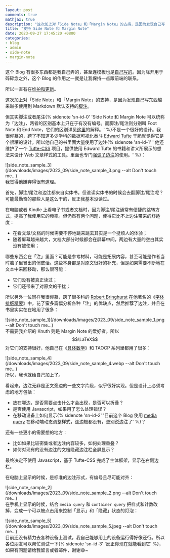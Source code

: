 ```yaml
---
layout: post
comments: true
mathjax: true
description: "这次加上对「Side Note」和「Margin Note」的支持，是因为发现自己写东西越来越多使用到 Markdown 默认支持的脚注。但其实脚注不是一个很好的设计。我很仰慕的，跨了不知道多少学科的数据可视化泰斗 Edward Tufte 干脆就觉得它是个很糟的设计，所以在著名的 Tufte-CSS 里基本上只强调边注的使用..."
title: "支持 Side Note 和 Margin Note"
date: 2023-09-27 17:45:20 +0800
categories: 
- blog
- admin
- side-note
- margin-note
---
```


这个 Blog 有很多东西都是我自己弄的，甚至连模板也是[自己写的](https://github.com/lenciel/jekyll-lenciel-theme)。因为除开用于碎碎念之外，这个 Blog 的作用之一就是让我保持一点跟前端的联系。

所以一直有在[维护和更新](/categories/blog/)。

这次加上对「Side Note」和「Margin Note」的支持，是因为发现自己写东西越来越多使用到 Markdown 默认支持的[脚注](https://markdown.com.cn/extended-syntax/footnotes.html)。

但其实脚注或者尾注{% sidenote 'sn-id-0' 'Side Note 和 Margin Note 可以统称为「边注」，两者的区别基本上只在于有没有编号。而脚注/尾注则分别叫 Foot Note 和 End Note，它们的区别详见[这里](https://en.wikipedia.org/wiki/Note_(typography))的解释。' %}不是一个很好的设计。我很仰慕的，跨了不知道多少学科的数据可视化泰斗 [Edward Tufte](https://en.wikipedia.org/wiki/Edward_Tufte) 干脆就觉得它是个很糟的设计，所以他自己的书里面大量使用了边注{% sidenote 'sn-id-1' ' 他还维护了一个 [Tufte-CSS](https://edwardtufte.github.io/tufte-css/) 项目，提供使用 Edward Tufte 的书籍和讲义所展示的想法来设计 Web 文章样式的工具。里面也专门[强调了边注](https://edwardtufte.github.io/tufte-css/#sidenotes)的使用。' %}：

![side_note_sample_3](/downloads/images/2023_09/side_note_sample_3.png --alt Don't touch me...)
\
我觉得他嫌弃得很有道理。

首先，脚注/尾注和边注都来自实体书。但谁读实体书的时候会去翻脚注/尾注呢？可能最勤奋的那些人是这么干的，反正我基本没读过。

在电脑或者 Kindle 上看电子书或者文档时，因为脚注/尾注通常有便捷的跳转方式，提高了我使用它的频率。但仍然有两个问题，使得它比不上边注带来的舒适度：

- 在看文章/文档的时候需要不停地跳来跳去其实是一个挺烦人的体验；
- 随着屏幕越来越大，文档大部分时候都会在屏幕中间，两边有大量的空白其实没有被使用；

哪些东西会在「注」里面？可能是参考材料，可能是拓展内容，甚至可能是作者当时脑子里冒出的俏皮话。这些本身都是对原文很好的补充，但是如果需要不断地在文本中来回移动，那么很可能：

- 它们没有被真正读过；
- 它们还带来了对原文的干扰；

所以另外一位同样我很仰慕，跨了很多科的 [Robert Bringhurst](https://en.wikipedia.org/wiki/Robert_Bringhurst) 在他著名的《[字体排版精要](https://book.douban.com/subject/1466932/)》中，花了蛮多篇幅分析各种「注」的优缺点，然后推荐了边注，并且在书里实实在在地用了很多：

![side_note_sample_1](/downloads/images/2023_09/side_note_sample_1.png --alt Don't touch me...)\
不需要我介绍的 Knuth 则是 Margin Note 的爱好者。所以 $$\LaTeX$$ 对它们的支持很好，他自己在《[具体数学](https://book.douban.com/subject/21323941/)》和 TAOCP 系列里都用了很多：

![side_note_sample_4](/downloads/images/2023_09/side_note_sample_4.webp --alt Don't touch me...)\
所以，我也就给自己加上了。

看起来，边注无非是正文旁边的一些文字片段，似乎很好实现。但是设计上必须考虑的地方包括：

- 放在哪边，是否需要点击什么才会出现，是否可以折叠？
- 是否使用 Javascript，如果用了怎么处理错误？
- 在移动设备上如何显示{% sidenote 'sn-id-2' '目前这个 Blog 使用 [media query](https://developer.mozilla.org/en-US/docs/Web/CSS/CSS_media_queries/Using_media_queries) 在移动端动态调整样式，连边框都没有，更别说边注了' %}？

还有一些更小的需要想的地方：

- 比如如果比较密集或者边注内容较多，如何处理重叠？
- 如何对现有的没有边注的文档隐藏边注栏全屏显示？

最终决定不使用 Javascript，基于 Tufte-CSS 完成了主体框架，显示在右侧边栏。

在电脑上显示的时候，是标准的边注形式，有编号且尽可能对齐：

![side_note_sample_2](/downloads/images/2023_09/side_note_sample_2.png --alt Don't touch me...)\
在手机上显示的时候，结合 `media query` 和 `container query` 把样式和计数改掉，变成一个可以被点击用来控制「显示」和「隐藏」状态的灯泡：

![side_note_sample_5](/downloads/images/2023_09/side_note_sample_5.jpeg --alt Don't touch me...)\
目前还没有精力去各种设备上测试，我自己能够用上的设备运行得好像还行。所以各位朋友可以帮忙测试一下{% sidenote 'sn-id-3' '反正你现在就能看到它' %}，如果有问题请给我留言或者邮件，谢谢😄~

